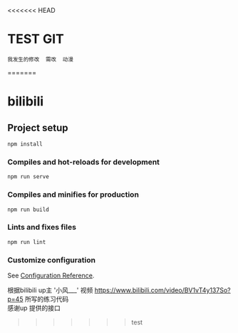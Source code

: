 <<<<<<< HEAD
# TEST GIT

```
我发生的修改  需改  动漫
```

=======
# bilibili

## Project setup
```
npm install
```

### Compiles and hot-reloads for development
```
npm run serve
```

### Compiles and minifies for production
```
npm run build
```

### Lints and fixes files
```
npm run lint
```

### Customize configuration
See [Configuration Reference](https://cli.vuejs.org/config/).

根据bilibili up主 '小风___' 视频 https://www.bilibili.com/video/BV1vT4y137So?p=45 
所写的练习代码  
感谢up 提供的接口  
>>>>>>> test
